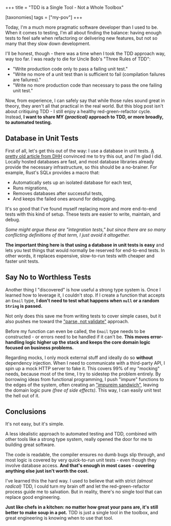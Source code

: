 +++
title = "TDD is a Single Tool - Not a Whole Toolbox"

[taxonomies]
tags = ["my-pov"]
+++

Today, I'm a much more pragmatic software developer than I used to be.
When it comes to testing, I'm all about finding the balance:
having enough tests to feel safe when refactoring or delivering new features,
but not so many that they slow down development.

I'll be honest, though - there was a time when I took the TDD approach way, way too far.
I was ready to die for Uncle Bob's "Three Rules of TDD":

- "Write production code only to pass a failing unit test."
- "Write no more of a unit test than is sufficient to fail (compilation failures are failures)."
- "Write no more production code than necessary to pass the one failing unit test."

Now, from experience, I can safely say that while those rules sound great in theory,
they aren't all that practical in the real world.
But this blog post isn't about critiquing TDD - I still enjoy a healthy red-green-refactor cycle.
Instead, **I want to share MY _(practical)_ approach to TDD, or more broadly, to automated testing.**

## Database in Unit Tests

First of all, let's get this out of the way: I use a database in unit tests.
[A pretty old article from DHH](https://dhh.dk/2014/slow-database-test-fallacy.html)
convinced me to try this out, and I'm glad I did. Locally hosted databases are fast,
and most database libraries already provide the necessary infrastructure, so this should be a no-brainer.
For example, Rust's SQLx provides a macro that:

- Automatically sets up an isolated database for each test,
- Runs migrations,
- Removes databases after successful tests,
- And keeps the failed ones around for debugging.

It's so good that I've found myself replacing more and more end-to-end tests
with this kind of setup. These tests are easier to write, maintain, and debug.

_Some might argue these are "integration tests," but since there
are so many conflicting definitions of that term, I just avoid it altogether._

**The important thing here is that using a database in unit tests is easy** and lets you test things
that would normally be reserved for end-to-end tests.
In other words, it replaces expensive, slow-to-run tests with cheaper and faster unit tests.

## Say No to Worthless Tests

Another thing I "discovered" is how useful a strong type system is.
Once I learned how to leverage it, I couldn't stop.
If I create a function that accepts an `Email` type,
**I don't need to test what happens when `null` or a random `String` is passed.**

Not only does this save me from writing tests to cover simple cases,
but it also pushes me toward the ["parse, not validate"](https://lexi-lambda.github.io/blog/2019/11/05/parse-don-t-validate/) approach.

Before my function can even be called, the `Email` type
needs to be constructed - or errors need to be handled if it can't be.
**This moves error-handling logic higher up the stack
and keeps the core domain logic focused on business problems.**

Regarding mocks, I only mock external stuff and ideally do so **without** dependency injection.
When I need to communicate with a third-party API,
I spin up a mock HTTP server to fake it.
This covers 99% of my "mocking" needs, because most of the time,
I try to sidestep the problem entirely.
By borrowing ideas from functional programming, I push "impure" functions to the edges of the system,
often creating an ["impureim sandwich"](https://blog.ploeh.dk/2020/03/02/impureim-sandwich/),
leaving the domain logic pure _(free of side effects)_.
This way, I can easily unit test the hell out of it.

## Conclusions

It's not easy, but it's simple.

A less idealistic approach to automated testing and TDD,
combined with other tools like a strong type system,
really opened the door for me to building great software.

The code is readable, the compiler ensures no dumb bugs slip through,
and most logic is covered by very quick-to-run unit tests - even though they involve database access.
**And that's enough in most cases - covering anything else just isn't worth the cost.**

I've learned this the hard way.
I used to believe that with strict _(almost radical)_ TDD,
I could turn my brain off and let the red-green-refactor process guide me to salvation.
But in reality, there's no single tool that can replace good engineering.

**Just like chefs in a kitchen:
no matter how great your pans are, it's still better to make soup in a pot.**
TDD is just a single tool in the toolbox, and great engineering is knowing when to use that tool.
